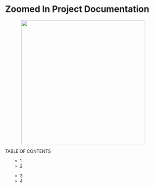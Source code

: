 # Zoomed In Project Documentation 
<div align="center">
  <img src="https://svgsilh.com/svg/146020.svg"  height="400" align="center" style="invert(1)" />
</div>

TABLE OF CONTENTS
<ol>
  <ul>
    <li>1</li>
    <li>2</li>
</ul>
  <ul>
    <li>3</li>
    <li>4</li>
</ul>
</ol>
